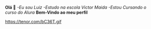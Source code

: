 **Olá 🎋**
*-Eu sou Luiz*
*-Estudo na escola Victor Maida*
*-Estou Cursando o curso do Alura*
**Bem-Vindo ao meu perfil**

https://tenor.com/bC36T.gif
